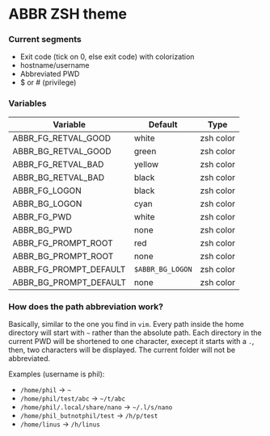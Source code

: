 # ABBR ZSH theme

### Current segments
* Exit code (tick on 0, else exit code) with colorization
* hostname/username
* Abbreviated PWD
* $ or # (privilege)


### Variables
|Variable               |Default          |Type      |
|-----------------------|-----------------|----------|
|ABBR_FG_RETVAL_GOOD    |white            |zsh color |
|ABBR_BG_RETVAL_GOOD    |green            |zsh color |
|ABBR_FG_RETVAL_BAD     |yellow           |zsh color |
|ABBR_BG_RETVAL_BAD     |black            |zsh color |
|ABBR_FG_LOGON          |black            |zsh color |
|ABBR_BG_LOGON          |cyan             |zsh color |
|ABBR_FG_PWD            |white            |zsh color |
|ABBR_BG_PWD            |none             |zsh color |
|ABBR_FG_PROMPT_ROOT    |red              |zsh color |
|ABBR_BG_PROMPT_ROOT    |none             |zsh color |
|ABBR_FG_PROMPT_DEFAULT |`$ABBR_BG_LOGON` |zsh color |
|ABBR_BG_PROMPT_DEFAULT |none             |zsh color |


### How does the path abbreviation work?
Basically, similar to the one you find in `vim`.
Every path inside the home directory will start with `~` rather than the absolute path.
Each directory in the current PWD will be shortened to one character,
execept it starts with a `.`, then, two characters will be displayed.
The current folder will not be abbreviated.

Examples (username is phil):
* `/home/phil` -> `~`
* `/home/phil/test/abc` -> `~/t/abc`
* `/home/phil/.local/share/nano` -> `~/.l/s/nano`
* `/home/phil_butnotphil/test` -> `/h/p/test`
* `/home/linus` -> `/h/linus`

